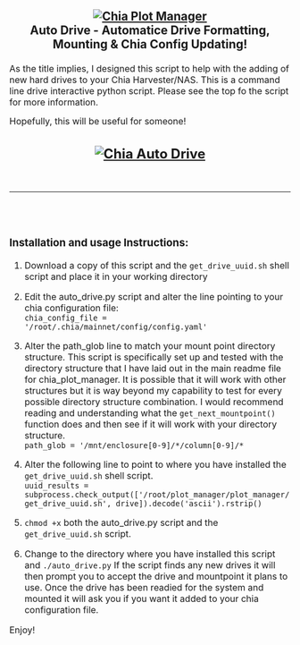 <h2 align="center">
  <a name="chia_drive_logo" href="https://github.com/rjsears/chia_plot_manager"><img src="https://github.com/rjsears/chia_plot_manager/blob/main/images/chia_plot_manager_v2.png" alt="Chia Plot Manager"></a><br>
Auto Drive - Automatice Drive Formatting, Mounting & Chia Config Updating!
  <p align="center">

  </h2>
  </p>
  <p align="left"><font size="3">
As the title implies, I designed this script to help with the adding of new hard drives to your Chia Harvester/NAS. This is a command line drive interactive python script. Please see the top fo the script for more information. 
  
  Hopefully, this will be useful for someone!
  
  
<h2 align="center">
  <a name="chia_auto_drive_screen" href="https://github.com/rjsears/chia_plot_manager/tree/main/auto_drive"><img src="https://github.com/rjsears/chia_plot_manager/blob/main/images/chia_auto_drive_output.png" alt="Chia Auto Drive"></a><br>
  <br><hr><br>
</h2>  
  <h3>Installation and usage Instructions:</h3>
  
  1) Download a copy of this script and the `get_drive_uuid.sh` shell script and place it in your working directory
  
  2) Edit the auto_drive.py script and alter the line pointing to your chia configuration file:<br>
     `chia_config_file = '/root/.chia/mainnet/config/config.yaml'`
  
  3) Alter the path_glob line to match your mount point directory structure. This script is specifically set up and tested
     with the directory structure that I have laid out in the main readme file for chia_plot_manager. It is possible that 
     it will work with other structures but it is way beyond my capability to test for every possible directory structure
     combination. I would recommend reading and understanding what the `get_next_mountpoint()` function does and then 
     see if it will work with your directory structure.<br>
     `path_glob = '/mnt/enclosure[0-9]/*/column[0-9]/*`

  4) Alter the following line to point to where you have installed the `get_drive_uuid.sh` shell script.<br>
     `uuid_results = subprocess.check_output(['/root/plot_manager/plot_manager/get_drive_uuid.sh', drive]).decode('ascii').rstrip()` 
  
  5) `chmod +x` both the auto_drive.py script and the `get_drive_uuid.sh` script.
  
  6) Change to the directory where you have installed this script and `./auto_drive.py` If the script finds any new drives it will
     then prompt you to accept the drive and mountpoint it plans to use. Once the drive has been readied for the system and mounted
     it will ask you if you want it added to your chia configuration file.
  
  
  
  
  Enjoy!
